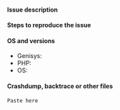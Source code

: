 <!--- WARNING
ANY ISSUE ON OUTDATED GENISYS WILL BE CLOSED. CONTINUING SPAMMNG WILL CAUSE A BAN. CHECK YOUR VERSION BEFORE CONTINUING.
-->

#### Issue description
<!--- Write a short description about the issue -->

#### Steps to reproduce the issue
<!--- help us find the problem by adding steps to reproduce the issue -->

#### OS and versions
<!--- Try Docker for library/extension issues
use the 'version' command in Genisys
Valid version must contain build number or git hash
Version "latest" is INVALID! Please write properly -->
* Genisys:
* PHP:
* OS:

#### Crashdump, backtrace or other files
```
Paste here
```
